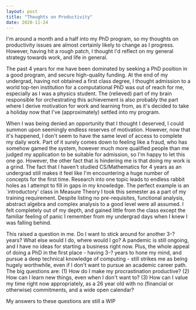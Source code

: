 ```yaml
---
layout: post
title: "Thoughts on Productivity"
date: 2020-11-24
---
```


I'm around a month and a half into my PhD program, so my thoughts on productivity
issues are almost certainly likely to change as I progress. However, having hit a
rough patch, I thought I'd reflect on my general strategy towards work, and life
in general.

The past 4 years for me have been dominated by seeking a PhD position in a good
program, and secure high-quality funding. At the end of my undergrad, having not
obtained a first class degree, I thought admission to a world top-ten institution for a computational PhD was out of reach for me, especially as I was a physics student. The (relieved)
part of my brain responsible for orchestrating this achievement is also probably the part where I derive motivation for work and learning from, as it's decided to take a holiday now that I've (approximately) settled into my program.

When I was being denied an opportunity that I thought I deserved, I could summon
upon seemingly endless reserves of motivation. However, now that it's happened,
I don't seem to have the same level of access to complete my daily work. Part of
it surely comes down to feeling like a fraud, who has somehow gamed the system,
however much more qualified people than me judged my application to be suitable for admission,
so I'm happy to let this one go. However, the other fact that is hindering me is that
doing my work is a grind. The fact that I haven't studied CS/Mathematics for 4 years
as an undergrad still makes it feel like I'm encountering a huge number of concepts
for the first time. Research into one topic leads to endless rabbit holes as I attempt
to fill in gaps in my knowledge. The perfect example is an `introductory' class in
Measure Theory I took this semester as a part of my training requirement. Despite listing no pre-requisites, functional analysis, abstract algebra and complex analysis
to a good level were all assumed. I felt completely out of my depth, and gained
little from the class except the familiar feeling of panic I remember from my
undergrad days when I knew I was falling behind.

This raised a question in me. Do I want to stick around for another 3-? years?
What else would I do, where would I go? A pandemic is still ongoing, and I have
no ideas for starting a business right now. Plus, the whole appeal of doing a PhD
in the first place - having 3-? years to hone my mind, and pursue a deep technical
knowledge of computing - still strikes me as being hugely worthwhile, even if I
don't want to pursue an academic career path. The big questions are: (1) How
do I make my procrastination productive? (2) How can I learn new things, even when I
don't want to? (3) How can I value my time right now appropriately, as a 26 year old with no (financial or otherwise) commitments, and a wide open calendar?

My answers to these questions are still a WIP
